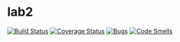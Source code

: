 # lab2
[![Build Status](https://travis-ci.org/zeropointsix/lab2.svg?branch=master)](https://travis-ci.org/zeropointsix/lab2)
[![Coverage Status](https://coveralls.io/repos/github/egorhristoforov/testing2/badge.svg?branch=master)](https://coveralls.io/github/egorhristoforov/testing2?branch=master)
[![Bugs](https://sonarcloud.io/api/project_badges/measure?project=egorhristoforov_testing2&metric=bugs)](https://sonarcloud.io/dashboard?id=egorhristoforov_testing2)
[![Code Smells](https://sonarcloud.io/api/project_badges/measure?project=egorhristoforov_testing2&metric=code_smells)](https://sonarcloud.io/dashboard?id=egorhristoforov_testing2)
